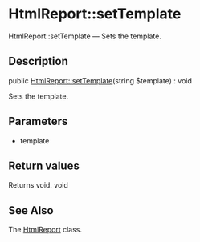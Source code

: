 HtmlReport::setTemplate
================

HtmlReport::setTemplate — Sets the template.

Description
---------------


public [HtmlReport::setTemplate](https://github.com/lingtalfi/DocTools/blob/master/doc/api/DocTools/Report/HtmlReport/setTemplate.md)(string $template) : void




Sets the template.




Parameters
--------------

- template
    

Return values
----------------

Returns void.
void








See Also
-----------

The [HtmlReport](https://github.com/lingtalfi/DocTools/blob/master/doc/api/DocTools/Report/HtmlReport.md) class.
